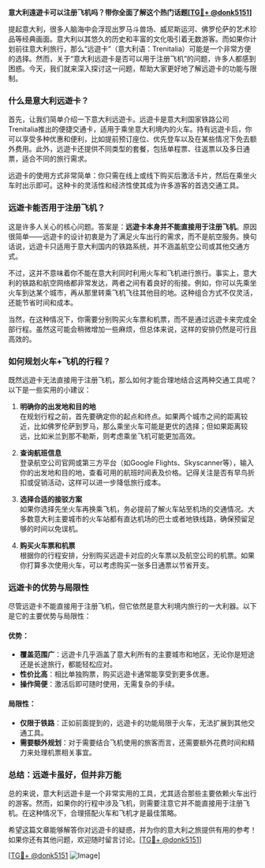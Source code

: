 **意大利遠遊卡可以注册飞机吗？带你全面了解这个热门话题[[TG💪+ @donk5151](https://t.me/s/donk5151)]**

提起意大利，很多人脑海中会浮现出罗马斗兽场、威尼斯运河、佛罗伦萨的艺术珍品等经典画面。意大利以其悠久的历史和丰富的文化吸引着无数游客。而如果你计划前往意大利旅行，那么“远遊卡”（意大利语：Trenitalia）可能是一个非常方便的选择。然而，关于“意大利远遊卡是否可以用于注册飞机”的问题，许多人都感到困惑。今天，我们就来深入探讨这一问题，帮助大家更好地了解远遊卡的功能与限制。

### **什么是意大利远遊卡？**

首先，让我们简单介绍一下意大利远遊卡。远遊卡是意大利国家铁路公司Trenitalia推出的便捷交通卡，适用于乘坐意大利境内的火车。持有远遊卡后，你可以享受多种优惠和便利，比如提前预订座位、优先登车以及在某些情况下免去额外费用。此外，远遊卡还提供不同类型的套餐，包括单程票、往返票以及多日通票，适合不同的旅行需求。

远遊卡的使用方式非常简单：你只需在线上或线下购买后激活卡片，然后在乘坐火车时出示即可。这种卡的灵活性和经济性使其成为许多游客的首选交通工具。

### **远遊卡能否用于注册飞机？**

这是许多人关心的核心问题。答案是：**远遊卡本身并不能直接用于注册飞机**。原因很简单——远遊卡的设计初衷是为了满足火车出行的需求，而不是航空服务。换句话说，远遊卡只适用于意大利国内的铁路系统，并不涵盖航空公司或其他交通方式。

不过，这并不意味着你不能在意大利同时利用火车和飞机进行旅行。事实上，意大利的铁路和航空网络都非常发达，两者之间有着良好的衔接。例如，你可以先乘坐火车到达某个城市，再从那里转乘飞机飞往其他目的地。这种组合方式不仅灵活，还能节省时间和成本。

当然，在这种情况下，你需要分别购买火车票和机票，而不是通过远遊卡来完成全部行程。虽然这可能会稍微增加一些麻烦，但总体来说，这样的安排仍然是可行且高效的。

### **如何规划火车+飞机的行程？**

既然远遊卡无法直接用于注册飞机，那么如何才能合理地结合这两种交通工具呢？以下是一些实用的小建议：

1. **明确你的出发地和目的地**  
   在规划行程之前，首先要确定你的起点和终点。如果两个城市之间的距离较近，比如佛罗伦萨到罗马，那么乘坐火车可能是更优的选择；但如果距离较远，比如米兰到那不勒斯，则考虑乘坐飞机可能更加高效。

2. **查询航班信息**  
   登录航空公司官网或第三方平台（如Google Flights、Skyscanner等），输入你的出发地和目的地，查看可用的航班时间表及价格。记得关注是否有早鸟折扣或促销活动，这样可以进一步降低旅行成本。

3. **选择合适的接驳方案**  
   如果你选择先坐火车再换乘飞机，务必提前了解火车站至机场的交通情况。大多数意大利主要城市的火车站都有直达机场的巴士或者地铁线路，确保预留足够的时间以免误机。

4. **购买火车票和机票**  
   根据你的行程安排，分别购买远遊卡对应的火车票以及航空公司的机票。如果你打算多次使用火车，可以考虑购买一张多日通票以节省开支。

### **远遊卡的优势与局限性**

尽管远遊卡不能直接用于注册飞机，但它依然是意大利境内旅行的一大利器。以下是它的主要优势与局限性：

#### **优势：**
- **覆盖范围广**：远遊卡几乎涵盖了意大利所有的主要城市和地区，无论你是短途还是长途旅行，都能轻松应对。
- **性价比高**：相比单独购票，购买远遊卡通常能享受到更多优惠。
- **操作简便**：激活后即可随时使用，无需复杂的手续。

#### **局限性：**
- **仅限于铁路**：正如前面提到的，远遊卡的功能局限于火车，无法扩展到其他交通工具。
- **需要额外规划**：对于需要结合飞机使用的旅客而言，还需要额外花费时间和精力来处理机票相关事宜。

### **总结：远遊卡虽好，但并非万能**

总的来说，意大利远遊卡是一个非常实用的工具，尤其适合那些主要依赖火车出行的游客。然而，如果你的行程中涉及飞机，则需要注意它并不能直接用于注册飞机。在这种情况下，合理搭配火车和飞机才是最佳策略。

希望这篇文章能够解答你对远遊卡的疑惑，并为你的意大利之旅提供有用的参考！如果你还有其他问题，欢迎随时留言讨论。[[TG💪+ @donk5151](https://t.me/s/donk5151)]

[[TG💪+ @donk5151](https://t.me/s/donk5151) ![Image](https://i.postimg.cc/rwNCRYN7/Snipaste-2025-04-30-17-27-05.png)]